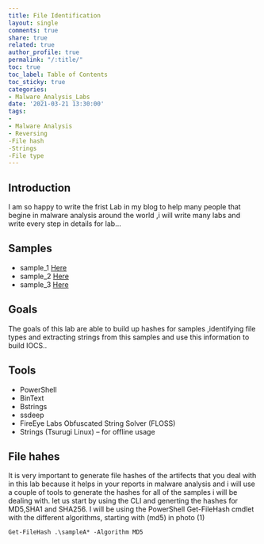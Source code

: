 ```yaml
---
title: File Identification 
layout: single
comments: true
share: true
related: true
author_profile: true
permalink: "/:title/"
toc: true
toc_label: Table of Contents
toc_sticky: true
categories:
- Malware_Analysis_Labs 
date: '2021-03-21 13:30:00'
tags:
- 
- Malware Analysis  
- Reversing
-File hash
-Strings
-File type 
---
```

<!-- more -->
## Introduction
I am so happy to write the frist Lab in my blog to help 
many people that begine in malware analysis around the world 
,i will write many labs and write every step in details
for lab...
## Samples 
* sample_1 [Here](https://app.any.run/tasks/328bfbaf-dd18-4460-a49d-ed842213be64/)
* sample_2 [Here](https://app.any.run/tasks/4157c52f-2a63-4a1c-a318-d39650b2e6f4/#)
* sample_3 [Here](https://app.any.run/tasks/e99a8b84-f618-4fcf-81ec-b952ea5335f3/#)
## Goals 
The goals of this lab are able to build up hashes for samples ,identifying file types and extracting strings 
from this samples and use this information to build IOCS..
## Tools 
* PowerShell
* BinText
* Bstrings
* ssdeep
* FireEye Labs Obfuscated String Solver (FLOSS)
* Strings (Tsurugi Linux) – for offline usage
## File hahes 
It is very important to generate file hashes of the artifects that you deal with in this lab 
because it helps in your reports in malware analysis and i will use a couple of tools to generate
the hashes for all of the samples i will be dealing with.
let us start by using the CLI and generting the hashes for MD5,SHA1 and SHA256.
I will be using the PowerShell Get-FileHash cmdlet with the different algorithms, starting with (md5) in photo (1)

`Get-FileHash .\sampleA* -Algorithm MD5`



